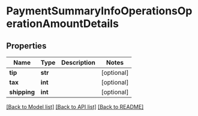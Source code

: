 # PaymentSummaryInfoOperationsOperationAmountDetails

## Properties
Name | Type | Description | Notes
------------ | ------------- | ------------- | -------------
**tip** | **str** |  | [optional] 
**tax** | **int** |  | [optional] 
**shipping** | **int** |  | [optional] 

[[Back to Model list]](../README.md#documentation-for-models) [[Back to API list]](../README.md#documentation-for-api-endpoints) [[Back to README]](../README.md)


